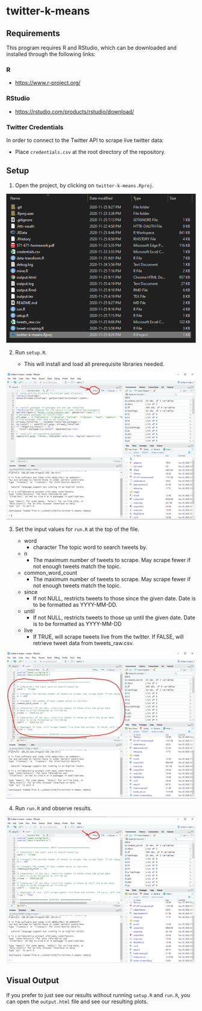 # twitter-k-means

## Requirements

This program requires R and RStudio, which can be downloaded and installed
through the following links:

### R

- <https://www.r-project.org/>

### RStudio

- <https://rstudio.com/products/rstudio/download/>

### Twitter Credentials

In order to connect to the Twitter API to scrape live twitter data:

- Place `credentials.csv` at the root directory of the repository.

## Setup

1. Open the project, by clicking on `twitter-k-means.Rproj`.

![Open project](images/1-open-project.png)

2. Run `setup.R`.

    - This will install and load all prerequisite libraries needed.


![Setup](images/2-setup.png)

3. Set the input values for `run.R` at the top of the file.

    - word
        - character The topic word to search tweets by.
    - n
        - The maximum number of tweets to scrape. May scrape fewer if not enough tweets match the topic.
    - common_word_count
        - The maximum number of tweets to scrape. May scrape fewer if not enough tweets match the topic.
    - since
        - If not NULL, restricts tweets to those since the given date. Date is to be formatted as YYYY-MM-DD.
    - until
        - If not NULL, restricts tweets to those up until the given date. Date is to be formatted as YYYY-MM-DD
    - live
        - If TRUE, will scrape tweets live from the twitter. If FALSE, will retrieve tweet data from tweets_raw.csv.

![Input](images/3-input.png)

4. Run `run.R` and observe results.

![Run](images/4-run.png)

## Visual Output

If you prefer to just see our results without running `setup.R` and `run.R`, you can open the `output.html` file and see our resulting plots.
